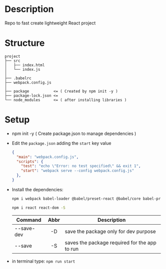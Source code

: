 # Description

Repo to fast create lightweight React project

# Structure

```
project
├── src
│   ├── index.html
│   └── index.js
│
├── .babelrc
├── webpack.config.js
│
├── package           <= ( Created by npm init -y )
├── package-lock.json <=
└── node_modules      <= ( after installing libraries )
```

# Setup

- npm init -y     ( Create package.json to manage dependencies )



- Edit the `package.json` adding the `start` key value
  ```json
  {
    "main": "webpack.config.js",
    "scripts": {
      "test": "echo \"Error: no test specified\" && exit 1",
      "start": "webpack serve --config webpack.config.js" 
    },
  }
  ```

- Install the dependencies:

	```bash
	npm i webpack babel-loader @babel/preset-react @babel/core babel-preset-react html-webpack-plugin webpack-dev-server css-loader style-loader @babel/plugin-proposal-class-properties webpack-cli -D

	npm i react react-dom -S
	```

	| Command     | Abbr | Description                                   |
	|-------------|:----:|-----------------------------------------------|
	| --save-dev  |  -D  | save the package only for dev purpose         |
	| --save      |  -S  | saves the package required for the app to run |



- in terminal type: `npm run start`

